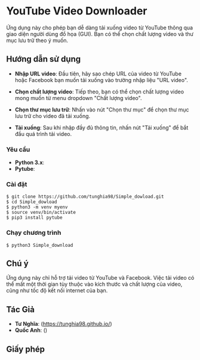 # YouTube Video Downloader
Ứng dụng này cho phép bạn dễ dàng tải xuống video từ YouTube thông qua giao diện người dùng đồ họa (GUI). Bạn có thể chọn chất lượng video và thư mục lưu trữ theo ý muốn.
## Hướng dẫn sử dụng
* **Nhập URL video**: Đầu tiên, hãy sao chép URL của video từ YouTube hoặc Facebook bạn muốn tải xuống vào trường nhập liệu "URL video".

* **Chọn chất lượng video**: Tiếp theo, bạn có thể chọn chất lượng video mong muốn từ menu dropdown "Chất lượng video".

* **Chọn thư mục lưu trữ**: Nhấn vào nút "Chọn thư mục" để chọn thư mục lưu trữ cho video đã tải xuống.

* **Tải xuống**: Sau khi nhập đầy đủ thông tin, nhấn nút "Tải xuống" để bắt đầu quá trình tải video.
### Yêu cầu
* **Python 3.x**:
* **Pytube**:
### Cài đặt
```
$ git clone https://github.com/tunghia98/Simple_dowload.git
$ cd Simple_dowload
$ python3 -m venv myenv
$ source venv/bin/activate
$ pip3 install pytube
```
### Chạy chương trình
```
$ python3 Simple_download
```
## Chú ý
Ứng dụng này chỉ hỗ trợ tải video từ YouTube và Facebook.
Việc tải video có thể mất một thời gian tùy thuộc vào kích thước và chất lượng của video, cũng như tốc độ kết nối internet của bạn.
## Tác Giả
* **Tư Nghĩa**: (https://tunghia98.github.io/)
* **Quốc Anh**: ()
## Giấy phép
